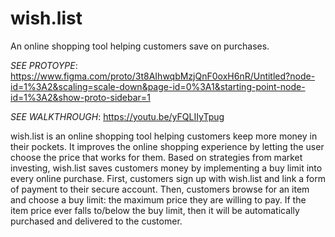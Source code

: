 # wish.list  
An online shopping tool helping customers save on purchases.

_SEE PROTOYPE_: https://www.figma.com/proto/3t8AIhwqbMzjQnF0oxH6nR/Untitled?node-id=1%3A2&scaling=scale-down&page-id=0%3A1&starting-point-node-id=1%3A2&show-proto-sidebar=1

_SEE WALKTHROUGH_: https://youtu.be/yFQLIIyTpug

wish.list is an online shopping tool helping customers keep more money in their pockets. It improves the online shopping experience by letting the user choose the price that works for them. Based on strategies from market investing, wish.list saves customers money by implementing a buy limit into every online purchase. First, customers sign up with wish.list and link a form of payment to their secure account. Then, customers browse for an item and choose a buy limit: the maximum price they are willing to pay. If the item price ever falls to/below the buy limit, then it will be automatically purchased and delivered to the customer.
